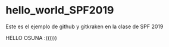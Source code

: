 # hello_world_SPF2019
Este es el ejemplo de github y gitkraken en la clase de SPF 2019

HELLO OSUNA :))))))
